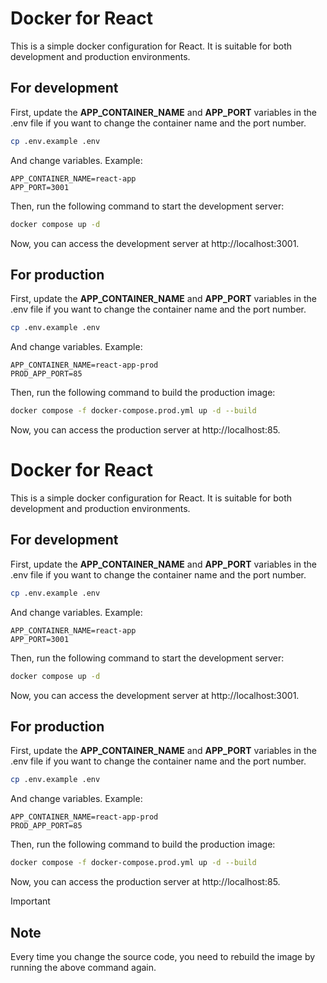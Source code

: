 # Docker for React

This is a simple docker configuration for React. It is suitable for both development and production environments.

## For development

First, update the **APP_CONTAINER_NAME** and **APP_PORT** variables in the .env file if you want to change the container name and the port number.

```bash
cp .env.example .env
```

And change variables. Example:

```dotenv
APP_CONTAINER_NAME=react-app
APP_PORT=3001
```

Then, run the following command to start the development server:

```bash
docker compose up -d
```

Now, you can access the development server at http://localhost:3001.

## For production

First, update the **APP_CONTAINER_NAME** and **APP_PORT** variables in the .env file if you want to change the container name and the port number.

```bash
cp .env.example .env
```

And change variables. Example:

```dotenv
APP_CONTAINER_NAME=react-app-prod
PROD_APP_PORT=85
```

Then, run the following command to build the production image:

```bash
docker compose -f docker-compose.prod.yml up -d --build
```

Now, you can access the production server at http://localhost:85.

# Docker for React

This is a simple docker configuration for React. It is suitable for both development and production environments.

## For development

First, update the **APP_CONTAINER_NAME** and **APP_PORT** variables in the .env file if you want to change the container name and the port number.

```bash
cp .env.example .env
```

And change variables. Example:

```dotenv
APP_CONTAINER_NAME=react-app
APP_PORT=3001
```

Then, run the following command to start the development server:

```bash
docker compose up -d
```

Now, you can access the development server at http://localhost:3001.

## For production

First, update the **APP_CONTAINER_NAME** and **APP_PORT** variables in the .env file if you want to change the container name and the port number.

```bash
cp .env.example .env
```

And change variables. Example:

```dotenv
APP_CONTAINER_NAME=react-app-prod
PROD_APP_PORT=85
```

Then, run the following command to build the production image:

```bash
docker compose -f docker-compose.prod.yml up -d --build
```

Now, you can access the production server at http://localhost:85.

> [!IMPORTANT]
> ## Note
> Every time you change the source code, you need to rebuild the image by running the above command again.
